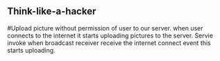 ## Think-like-a-hacker
#Upload picture without permission of user to our server.
when user connects to the internet it starts uploading pictures to the server.
Servie invoke when broadcast receiver receive the internet connect event this starts uploading.

